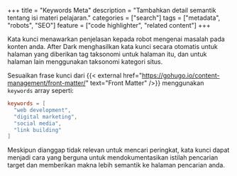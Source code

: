 +++
title = "Keywords Meta"
description = "Tambahkan detail semantik tentang isi materi pelajaran."
categories = ["search"]
tags = ["metadata", "robots", "SEO"]
feature = ["code highlighter", "related content"]
+++

Kata kunci menawarkan penjelasan kepada robot mengenai masalah pada konten anda. After Dark menghasilkan kata kunci secara otomatis untuk halaman yang diberikan tag taksonomi untuk halaman itu, dan untuk halaman lain menggunakan taksonomi kategori situs.

Sesuaikan frase kunci dari {{< external href="https://gohugo.io/content-management/front-matter/" text="Front Matter" />}} menggunakan `keywords` array seperti:

```toml
keywords = [
  "web development",
  "digital marketing",
  "social media",
  "link building"
]
```

Meskipun dianggap tidak relevan untuk mencari peringkat, kata kunci dapat menjadi cara yang berguna untuk mendokumentasikan istilah pencarian target dan memberikan makna lebih semantik ke halaman pencarian anda.
